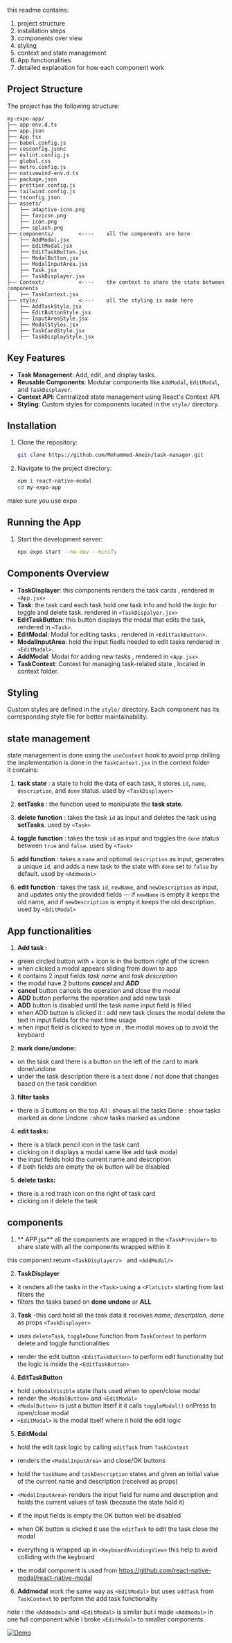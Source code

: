 this readme contains:

 1. project structure
 2. installation steps
 3. components over view
 4. styling
 5. context and state management 
 6. App functionalities
 7. detailed explanation for how each component work

## Project Structure

The project has the following structure:

```
my-expo-app/
├── app-env.d.ts
├── app.json
├── App.tsx
├── babel.config.js
├── cesconfig.jsonc
├── eslint.config.js
├── global.css
├── metro.config.js
├── nativewind-env.d.ts
├── package.json
├── prettier.config.js
├── tailwind.config.js
├── tsconfig.json
├── assets/
│   ├── adaptive-icon.png
│   ├── favicon.png
│   ├── icon.png
│   ├── splash.png
├── components/        <----    all the components are here
│   ├── AddModal.jsx
│   ├── EditModal.jsx
│   ├── EditTaskButton.jsx
│   ├── ModalButton.jsx
│   ├── ModalInputArea.jsx
│   ├── Task.jsx
│   ├── TaskDisplayer.jsx
├── Context/           <----    the context to share the state between components 
│   ├── TaskContext.jsx
├── style/             <----    all the styling is made here
│   ├── AddTaskStyle.jsx
│   ├── EditButtonStyle.jsx
│   ├── InputAreaStyle.jsx
│   ├── ModalStyles.jsx
│   ├── TaskCardStyle.jsx
│   ├── TaskDisplayStyle.jsx
```

## Key Features

- **Task Management**: Add, edit, and display tasks.
- **Reusable Components**: Modular components like `AddModal`, `EditModal`, and `TaskDisplayer`.
- **Context API**: Centralized state management using React's Context API.
- **Styling**: Custom styles for components located in the `style/` directory.

## Installation

1. Clone the repository:
   ```bash
   git clone https://github.com/Mohammed-Amein/task-manager.git
   ```
2. Navigate to the project directory:
   ```bash
   npm i react-native-modal
   cd my-expo-app
   ```

make sure you use expo 
## Running the App

1. Start the development server:
   ```bash
   npx expo start --no-dev --minify 
   ```


## Components Overview
- **TaskDisplayer**: this components renders the task cards , rendered in `<App.jsx>`
- **Task**: the task card each task hold one task info and hold the logic for toggle and delete task. rendered in `<TaskDispalyer.jsx>` 
- **EditTaskButton**: this button displays the modal that edits the task, rendered in `<Task>`.
- **EditModal**: Modal for editing  tasks ,  rendered in `<EditTaskButton>`.
- **ModalInputArea**: hold the input fiedls needed to edit tasks rendered in `<EditModal>`.
- **AddModal**: Modal for adding new tasks , rendered in `<App.jsx>`.
- **TaskContext**: Context for managing task-related state , located in context folder.

## Styling

Custom styles are defined in the `style/` directory. Each component has its corresponding style file for better maintainability.


## state management

state management is done using the `useContext` hook to avoid prop drilling  
the implementation is done in the `TaskContext.jsx` in the context folder  
it contains:

1.  **task state** : a state to hold the data of each task, it stores `id`, `name`, `description`, and `done` status. used by `<TaskDisplayer>`
    
2.  **setTasks** : the function used to manipulate the **task state**.
    
3.  **delete function** : takes the task `id` as input and deletes the task using **setTasks**. used by `<Task>`
    
4.  **toggle function** : takes the task `id` as input and toggles the `done` status between `true` and `false`. used by `<Task>`
    
5.  **add function** : takes a `name` and optional `description` as input, generates a unique `id`, and adds a new task to the state with `done` set to `false` by default. used by `<Addmodal>`
    
6.  **edit function** : takes the task `id`, `newName`, and `newDescription` as input, and updates only the provided fields — if `newName` is empty it keeps the old name, and if `newDescription` is empty it keeps the old description. used by `<EditModal>`



## App functionalities

 1. **Add task :**
 - green circled button with + icon is in the bottom right of the screen
 - when clicked a modal appears sliding from down to app
 - it contains 2 input fields *task name* and *task description*
 - the modal have 2 buttons ***cancel*** and ***ADD***
 - **cancel** button cancels the operation and close the modal
 - **ADD** button performs the operation and add new task 
 - **ADD** button is disabled until the task name input field is filled
 - when ADD button is clicked it :
add new task
closes the modal
delete the text in input fields for the next time usage
- when input field is clicked to type in , the modal moves up to avoid the keyboard

2.  **mark done/undone:**
- on the task card there is a button on the left of the card to mark done/undone
- under the task description there is a text done / not done that changes based on the task condition

3. **filter tasks**
- there is 3 buttons on the top 
All : shows all the tasks
Done : show tasks marked as done
Undone : show tasks marked as undone

4. **edit tasks:**
- there is a black pencil icon in the task card
- clicking on it displays a modal same like add task modal
- the input fields hold the current name and description
- if both fields are empty the ok button will be disabled 


5. **delete tasks:**
- there is a red trash icon on the right of task card
- clicking on it delete the task 




## components 

 1. ** APP.jsx**
all the components are wrapped in the `<TaskProvider>` to share state with all the components wrapped within it

this component return `<TaskDisplayer/> ` and `<AddModal/>` 

2. **TaskDisplayer**

- it renders all the tasks in the `<Task>` using a `<FlatList>` starting from last
filters the 
- filters the tasks based on **done** **undone** or **ALL**

3. **Task**
-this card hold all the task data it receives  *name, description, done* as props `<TaskDisplayer>`

- uses `deleteTask`, `toggleDone` function from `TaskContext`
to perform delete and toggle functionalities

- render the edit button `<EditTaskButton>` to perform edit functionality but the logic is inside the `<EditTaskButton>`

4.  **EditTaskButton**

- hold `isModalVisible` state thats used when to open/close modal
- render the `<ModalButton>` and `<EditModal>` 
- `<ModalButton>` is just a button itself it it calls `toggleModal()` onPress to  open/close modal
- `<EditModal>`  is the modal itself where it hold the edit logic

5. **EditModal**

- hold the edit task logic by calling `editTask` from `TaskContext`
- renders the `<ModalInputArea>` and close/OK buttons
-  hold the `taskName` and `taskDescription` states and given an initial value of the current name and description (received as props)
- `<ModalInputArea>` renders the input field for name and description and holds the current values of task (because the state hold it)
- if the input fields is empty the OK button well be disabled 
- when OK button is clicked it 
use the `editTask` to edit the task
close the modal

- everything is wrapped up in `<KeyboardAvoidingView>` this help to avoid colliding with the keyboard

- the modal component is used from https://github.com/react-native-modal/react-native-modal


6. **Addmodal** 
work the same way as `<EditModal>` but uses `addTask`  from `TaskContext` to perform the add task functionality 

note : the `<Addmodal>` and `<EditModal>` is similar but i made `<Addmodal>` in one full component while i broke `<EditModal>` to smaller components 




[![Demo](video/preview.png)](https://github.com/Mohammed-Amein/task-manager/raw/main/video/demo.mp4)




